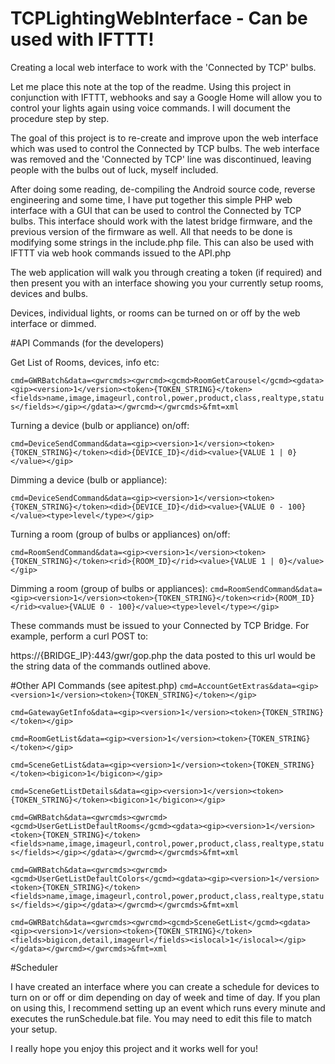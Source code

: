 # TCPLightingWebInterface - Can be used with IFTTT!
Creating a local web interface to work with the 'Connected by TCP' bulbs.

Let me place this note at the top of the readme. Using this project in conjunction with IFTTT, webhooks and say a Google Home will allow you to control your lights again using voice commands. I will document the procedure step by step.

The goal of this project is to re-create and improve upon the web interface which was used to control the Connected by TCP bulbs. The web interface was removed and the 'Connected by TCP' line was discontinued, leaving people with the bulbs out of luck, myself included.

After doing some reading, de-compiling the Android source code, reverse engineering and some time, I have put together this simple PHP web interface with a GUI that can be used to control the Connected by TCP bulbs. This interface should work with the latest bridge firmware, and the previous version of the firmware  as well. All that needs to be done is modifying some strings in the include.php file. This can also be used with IFTTT via web hook commands issued to the API.php

The web application will walk you through creating a token (if required) and then present you with an interface showing you your currently setup rooms, devices and bulbs.

Devices, individual lights, or rooms can be turned on or off by the web interface or dimmed.

#API Commands (for the developers)

Get List of Rooms, devices, info etc:

`cmd=GWRBatch&data=<gwrcmds><gwrcmd><gcmd>RoomGetCarousel</gcmd><gdata><gip><version>1</version><token>{TOKEN_STRING}</token><fields>name,image,imageurl,control,power,product,class,realtype,status</fields></gip></gdata></gwrcmd></gwrcmds>&fmt=xml`

Turning a device (bulb or appliance) on/off:

`cmd=DeviceSendCommand&data=<gip><version>1</version><token>{TOKEN_STRING}</token><did>{DEVICE_ID}</did><value>{VALUE 1 | 0}</value></gip>`
  
Dimming a device (bulb or appliance):

`cmd=DeviceSendCommand&data=<gip><version>1</version><token>{TOKEN_STRING}</token><did>{DEVICE_ID}</did><value>{VALUE 0 - 100}</value><type>level</type></gip>`

Turning a room (group of bulbs or appliances) on/off:

`cmd=RoomSendCommand&data=<gip><version>1</version><token>{TOKEN_STRING}</token><rid>{ROOM_ID}</rid><value>{VALUE 1 | 0}</value></gip>`

Dimming a room (group of bulbs or appliances):
`cmd=RoomSendCommand&data=<gip><version>1</version><token>{TOKEN_STRING}</token><rid>{ROOM_ID}</rid><value>{VALUE 0 - 100}</value><type>level</type></gip>`

These commands must be issued to your Connected by TCP Bridge. For example, perform a curl POST to:

https://{BRIDGE_IP}:443/gwr/gop.php the data posted to this url would be the string data of the commands outlined above.

#Other API Commands (see apitest.php)
`cmd=AccountGetExtras&data=<gip><version>1</version><token>{TOKEN_STRING}</token></gip>`

`cmd=GatewayGetInfo&data=<gip><version>1</version><token>{TOKEN_STRING}</token></gip>`

`cmd=RoomGetList&data=<gip><version>1</version><token>{TOKEN_STRING}</token></gip>`

`cmd=SceneGetList&data=<gip><version>1</version><token>{TOKEN_STRING}</token><bigicon>1</bigicon></gip>`

`cmd=SceneGetListDetails&data=<gip><version>1</version><token>{TOKEN_STRING}</token><bigicon>1</bigicon></gip>`

`cmd=GWRBatch&data=<gwrcmds><gwrcmd><gcmd>UserGetListDefaultRooms</gcmd><gdata><gip><version>1</version><token>{TOKEN_STRING}</token><fields>name,image,imageurl,control,power,product,class,realtype,status</fields></gip></gdata></gwrcmd></gwrcmds>&fmt=xml`

`cmd=GWRBatch&data=<gwrcmds><gwrcmd><gcmd>UserGetListDefaultColors</gcmd><gdata><gip><version>1</version><token>{TOKEN_STRING}</token><fields>name,image,imageurl,control,power,product,class,realtype,status</fields></gip></gdata></gwrcmd></gwrcmds>&fmt=xml`

`cmd=GWRBatch&data=<gwrcmds><gwrcmd><gcmd>SceneGetList</gcmd><gdata><gip><version>1</version><token>{TOKEN_STRING}</token><fields>bigicon,detail,imageurl</fields><islocal>1</islocal></gip></gdata></gwrcmd></gwrcmds>&fmt=xml`

#Scheduler

I have created an interface where you can create a schedule for devices to turn on or off or dim depending on day of week and time of day. If you plan on using this, I recommend setting up an event which runs every minute and executes the runSchedule.bat file. You may need to edit this file to match your setup.

I really hope you enjoy this project and it works well for you!




